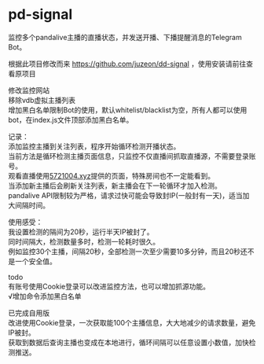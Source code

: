 # pd-signal
监控多个pandalive主播的直播状态，并发送开播、下播提醒消息的Telegram Bot。  

根据此项目修改而来 https://github.com/juzeon/dd-signal ，使用安装请前往查看原项目  

修改监控网站   
移除vdb虚拟主播列表   
增加黑白名单限制Bot的使用，默认whitelist/blacklist为空，所有人都可以使用bot，在index.js文件顶部添加黑白名单。   

记录：      
添加监控主播到关注列表，程序开始循环检测开播状态。    
当前方法是循环检测主播页面信息，只监控不仅直播间抓取直播源，不需要登录账号。    
观看直播使用[5721004.xyz](https://5721004.xyz/)提供的页面，特殊房间也不一定能看到。    
当添加新主播后会刷新关注列表，新主播会在下一轮循环才加入检测。    
pandalive API限制较为严格，请求过快可能会导致封IP(一般封有一天)，适当加大间隔时间。

使用感受：  
我设置检测的隔间为20秒，运行半天IP被封了。    
同时间隔大，检测数量多时，检测一轮耗时很久。     
例如监控30个主播，间隔20秒，全部检测一次至少需要10多分钟，而且20秒还不是一个安全值。    

todo    
有账号使用Cookie登录可以改进监控方法，也可以增加抓源功能。     
√增加命令添加黑白名单      

已完成自用版      
改进使用Cookie登录，一次获取能100个主播信息，大大地减少的请求数量，避免IP被封。    
获取到数据后查询主播也变成在本地进行，循环间隔可以任意设置小数值，加快检测推送。    
